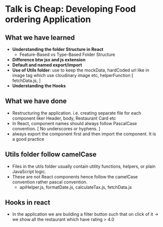 # Talk is Cheap: Developing Food ordering Application

## What we have learned

- **Understanding the folder Structure in React**
  - Feature-Based vs Type-Based Folder Structure
- **Difference btw jsx and js extension**
- **Default and named export/import**
- **Use of Utils folder**: use to keep the mockData, hardCoded url like in image tag which use cloudinary image etc, helperFunction [ fetchData.js, ]
- **Understanding the Hooks**

## What we have done

- Restructuring the application. i.e. creating separate file for each component liker Header, body, Restaurant Card etc
- In React, component names should always follow PascalCase convention. [ No underscores or hyphens. ]
- always export the component first and then import the component. It is a good practice

## Utils folder follow camelCase

- Files in the utils folder usually contain utility functions, helpers, or plain JavaScript logic.
- These are not React components hence follow the camelCase convention rather pascal convention.
  - apiHelper.js, formatDate.js, calculateTax.js, fetchData.js

## Hooks in react

- In the application we are building a filter button such that on click of it -> we show all the restaurant which have rating > 4.0
